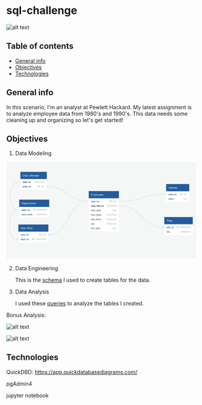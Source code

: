 # sql-challenge

![alt text](Images/employee_stamp.jpg)

## Table of contents
* [General info](#general-info)
* [Objectives](#objectives)
* [Technologies](#technologies)

## General info

In this scenario, I'm an analyst at Pewlett Hackard.  My latest assignment is to analyze employee data from 1980's and 1990's.  This data needs some cleaning up and organizing so let's get started!
	
## Objectives

1) Data Modeling

![alt text](ERD_employees.png)

2) Data Engineering

	This is the [schema](schema_empl.sql) I used to create tables for the data.

3) Data Analysis

	I used these [queries](query_analysis.sql) to analyze the tables I created.


Bonus Analysis:


![alt text](Images/avg_salary_bar.png)

![alt text](Images/salary_hist.png)


## Technologies

QuickDBD: https://app.quickdatabasediagrams.com/

pgAdmin4

jupyter notebook